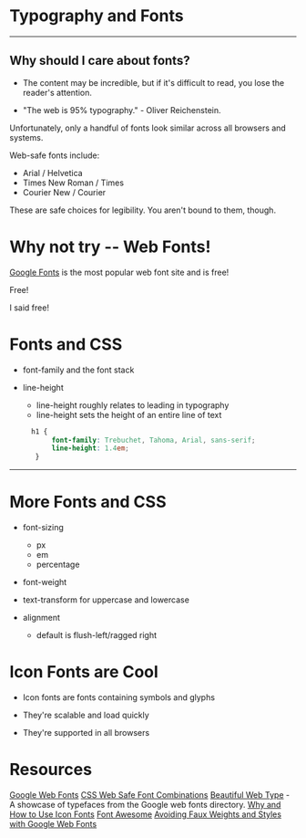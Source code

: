 # Typography and Fonts

---

## Why should I care about fonts?

* The content may be incredible, but if it's difficult to read, you lose the reader's attention.

* "The web is 95% typography." - Oliver Reichenstein.

Unfortunately, only a handful of fonts look similar across all browsers and systems.

Web-safe fonts include:
  * Arial / Helvetica
  * Times New Roman / Times
  * Courier New / Courier

These are safe choices for legibility. You aren't bound to them, though.

# Why not try -- Web Fonts!

[Google Fonts](https://www.google.com/fonts) is the most popular web font site and is free!

Free!

I said free!

# Fonts and CSS

* font-family and the font stack

* line-height
  * line-height roughly relates to leading in typography
  * line-height sets the height of an entire line of text

  ```css
    h1 {
	     font-family: Trebuchet, Tahoma, Arial, sans-serif;
	     line-height: 1.4em;
     }
  ```
---

# More Fonts and CSS

* font-sizing
  * px
  * em
  * percentage

* font-weight

* text-transform for uppercase and lowercase

* alignment
  * default is flush-left/ragged right

# Icon Fonts are Cool

  * Icon fonts are fonts containing symbols and glyphs

  * They're scalable and load quickly

  * They're supported in all browsers

# Resources
[Google Web Fonts](http://www.google.com/fonts)
[CSS Web Safe Font Combinations](http://www.w3schools.com/cssref/css_websafe_fonts.asp)
[Beautiful Web Type](http://hellohappy.org/beautiful-web-type/) - A showcase of typefaces from the Google web fonts directory.
[Why and How to Use Icon Fonts](http://www.vanseodesign.com/web-design/icon-fonts/)
[Font Awesome](http://fortawesome.github.io/Font-Awesome/)
[Avoiding Faux Weights and Styles with Google Web Fonts](http://www.smashingmagazine.com/2012/07/11/avoiding-faux-weights-styles-google-web-fonts/)
